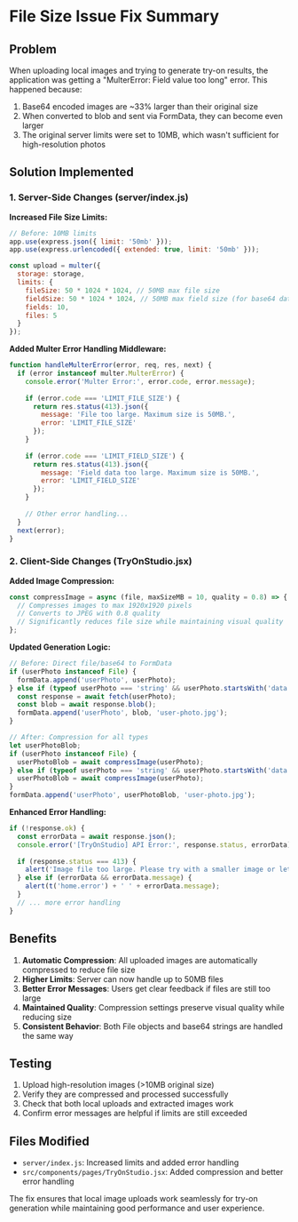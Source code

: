 # File Size Issue Fix Summary

## Problem
When uploading local images and trying to generate try-on results, the application was getting a "MulterError: Field value too long" error. This happened because:

1. Base64 encoded images are ~33% larger than their original size
2. When converted to blob and sent via FormData, they can become even larger
3. The original server limits were set to 10MB, which wasn't sufficient for high-resolution photos

## Solution Implemented

### 1. Server-Side Changes (server/index.js)

**Increased File Size Limits:**
```javascript
// Before: 10MB limits
app.use(express.json({ limit: '50mb' }));
app.use(express.urlencoded({ extended: true, limit: '50mb' }));

const upload = multer({ 
  storage: storage,
  limits: {
    fileSize: 50 * 1024 * 1024, // 50MB max file size
    fieldSize: 50 * 1024 * 1024, // 50MB max field size (for base64 data)
    fields: 10,
    files: 5
  }
});
```

**Added Multer Error Handling Middleware:**
```javascript
function handleMulterError(error, req, res, next) {
  if (error instanceof multer.MulterError) {
    console.error('Multer Error:', error.code, error.message);
    
    if (error.code === 'LIMIT_FILE_SIZE') {
      return res.status(413).json({ 
        message: 'File too large. Maximum size is 50MB.',
        error: 'LIMIT_FILE_SIZE'
      });
    }
    
    if (error.code === 'LIMIT_FIELD_SIZE') {
      return res.status(413).json({ 
        message: 'Field data too large. Maximum size is 50MB.',
        error: 'LIMIT_FIELD_SIZE'
      });
    }
    
    // Other error handling...
  }
  next(error);
}
```

### 2. Client-Side Changes (TryOnStudio.jsx)

**Added Image Compression:**
```javascript
const compressImage = async (file, maxSizeMB = 10, quality = 0.8) => {
  // Compresses images to max 1920x1920 pixels
  // Converts to JPEG with 0.8 quality
  // Significantly reduces file size while maintaining visual quality
};
```

**Updated Generation Logic:**
```javascript
// Before: Direct file/base64 to FormData
if (userPhoto instanceof File) {
  formData.append('userPhoto', userPhoto);
} else if (typeof userPhoto === 'string' && userPhoto.startsWith('data:')) {
  const response = await fetch(userPhoto);
  const blob = await response.blob();
  formData.append('userPhoto', blob, 'user-photo.jpg');
}

// After: Compression for all types
let userPhotoBlob;
if (userPhoto instanceof File) {
  userPhotoBlob = await compressImage(userPhoto);
} else if (typeof userPhoto === 'string' && userPhoto.startsWith('data:')) {
  userPhotoBlob = await compressImage(userPhoto);
}
formData.append('userPhoto', userPhotoBlob, 'user-photo.jpg');
```

**Enhanced Error Handling:**
```javascript
if (!response.ok) {
  const errorData = await response.json();
  console.error('[TryOnStudio] API Error:', response.status, errorData);
  
  if (response.status === 413) {
    alert('Image file too large. Please try with a smaller image or let the app compress it automatically.');
  } else if (errorData && errorData.message) {
    alert(t('home.error') + ' ' + errorData.message);
  }
  // ... more error handling
}
```

## Benefits

1. **Automatic Compression**: All uploaded images are automatically compressed to reduce file size
2. **Higher Limits**: Server can now handle up to 50MB files
3. **Better Error Messages**: Users get clear feedback if files are still too large
4. **Maintained Quality**: Compression settings preserve visual quality while reducing size
5. **Consistent Behavior**: Both File objects and base64 strings are handled the same way

## Testing

1. Upload high-resolution images (>10MB original size)
2. Verify they are compressed and processed successfully
3. Check that both local uploads and extracted images work
4. Confirm error messages are helpful if limits are still exceeded

## Files Modified

- `server/index.js`: Increased limits and added error handling
- `src/components/pages/TryOnStudio.jsx`: Added compression and better error handling

The fix ensures that local image uploads work seamlessly for try-on generation while maintaining good performance and user experience.
